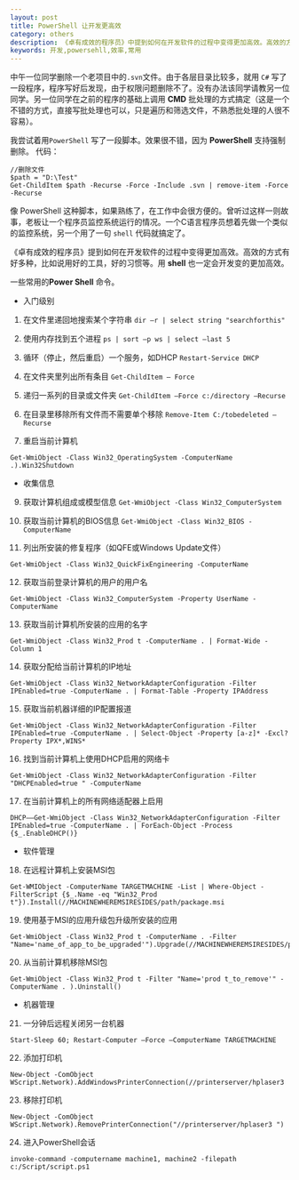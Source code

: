 ```yaml
---
layout: post
title: PowerShell 让开发更高效
category: others
description: 《卓有成效的程序员》中提到如何在开发软件的过程中变得更加高效。高效的方式有好多种，比如说用好的工具，好的管理方式，好的习惯等。善用shell脚本就是其中之一。
keywords: 开发,powersehll,效率,常用
--- 
```


中午一位同学删除一个老项目中的`.svn`文件。由于各层目录比较多，就用 `C#` 写了一段程序，程序写好后发现，由于权限问题删除不了。没有办法该同学请教另一位同学。另一位同学在之前的程序的基础上调用 **CMD** 批处理的方式搞定（这是一个不错的方式，直接写批处理也可以，只是遍历和筛选文件，不熟悉批处理的人很不容易）。

我尝试着用`PowerShell` 写了一段脚本。效果很不错，因为 **PowerShell** 支持强制删除。
代码：

```shell
//删除文件
$path = "D:\Test"
Get-ChildItem $path -Recurse -Force -Include .svn | remove-item -Force -Recurse 
```

像 PowerShell 这种脚本，如果熟练了，在工作中会很方便的。曾听过这样一则故事，老板让一个程序员监控系统运行的情况。一个C语言程序员想着先做一个类似的监控系统，另一个用了一句 `shell` 代码就搞定了。

《卓有成效的程序员》提到如何在开发软件的过程中变得更加高效。高效的方式有好多种，比如说用好的工具，好的习惯等。用 **shell** 也一定会开发变的更加高效。


一些常用的**Power Shell** 命令。

+ 入门级别

1. 在文件里递回地搜索某个字符串 `dir –r | select string "searchforthis" `

2. 使用内存找到五个进程 `ps | sort –p ws | select –last 5`

4. 循环（停止，然后重启）一个服务，如DHCP `Restart-Service DHCP`

5. 在文件夹里列出所有条目 `Get-ChildItem – Force`

6. 递归一系列的目录或文件夹 `Get-ChildItem –Force c:/directory –Recurse`

7. 在目录里移除所有文件而不需要单个移除 `Remove-Item C:/tobedeleted –Recurse`

8. 重启当前计算机 

```
Get-WmiObject -Class Win32_OperatingSystem -ComputerName .).Win32Shutdown
```

+ 收集信息

9. 获取计算机组成或模型信息 `Get-WmiObject -Class Win32_ComputerSystem`

10. 获取当前计算机的BIOS信息 `Get-WmiObject -Class Win32_BIOS -ComputerName`

11. 列出所安装的修复程序（如QFE或Windows Update文件）

 ```Get-WmiObject -Class Win32_QuickFixEngineering -ComputerName```

12. 获取当前登录计算机的用户的用户名 

```
Get-WmiObject -Class Win32_ComputerSystem -Property UserName -ComputerName
```

13. 获取当前计算机所安装的应用的名字 

```
Get-WmiObject -Class Win32_Prod t -ComputerName . | Format-Wide -Column 1
```

14. 获取分配给当前计算机的IP地址 

```
Get-WmiObject -Class Win32_NetworkAdapterConfiguration -Filter IPEnabled=true -ComputerName . | Format-Table -Property IPAddress
```

15. 获取当前机器详细的IP配置报道 

```
Get-WmiObject -Class Win32_NetworkAdapterConfiguration -Filter IPEnabled=true -ComputerName . | Select-Object -Property [a-z]* -Excl?Property IPX*,WINS*
```

16. 找到当前计算机上使用DHCP启用的网络卡 

```
Get-WmiObject -Class Win32_NetworkAdapterConfiguration -Filter "DHCPEnabled=true " -ComputerName
```

17. 在当前计算机上的所有网络适配器上启用 

```
DHCP——Get-WmiObject -Class Win32_NetworkAdapterConfiguration -Filter IPEnabled=true -ComputerName . | ForEach-Object -Process {$_.EnableDHCP()}
```

+ 软件管理

18. 在远程计算机上安装MSI包 

```
Get-WMIObject -ComputerName TARGETMACHINE -List | Where-Object -FilterScript {$_.Name -eq "Win32_Prod t"}).Install(//MACHINEWHEREMSIRESIDES/path/package.msi

```

19. 使用基于MSI的应用升级包升级所安装的应用 

```
Get-WmiObject -Class Win32_Prod t -ComputerName . -Filter "Name='name_of_app_to_be_upgraded'").Upgrade(//MACHINEWHEREMSIRESIDES/path/upgrade_package.msi

```

20. 从当前计算机移除MSI包 

```
Get-WmiObject -Class Win32_Prod t -Filter "Name='prod t_to_remove'" -ComputerName . ).Uninstall()

```

+ 机器管理

21. 一分钟后远程关闭另一台机器 

```
Start-Sleep 60; Restart-Computer –Force –ComputerName TARGETMACHINE
```

22. 添加打印机 

```
New-Object -ComObject WScript.Network).AddWindowsPrinterConnection(//printerserver/hplaser3
```

23. 移除打印机 

```
New-Object -ComObject WScript.Network).RemovePrinterConnection("//printerserver/hplaser3 ")
```

24. 进入PowerShell会话 

```
invoke-command -computername machine1, machine2 -filepath c:/Script/script.ps1
```